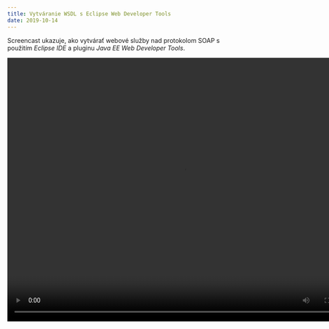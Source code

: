 ```yaml
---
title: Vytváranie WSDL s Eclipse Web Developer Tools
date: 2019-10-14
---
```


Screencast ukazuje, ako vytvárať webové služby nad protokolom SOAP s použitím *Eclipse IDE* a pluginu *Java EE Web Developer Tools*.

<video width="800" height="600" controls>
  <source src="vytvaranie-wsdl-s-eclipse-web-developer-tools.mp4" type="video/mp4">
Your browser does not support the video tag.
</video>